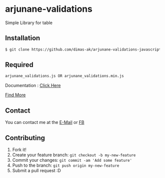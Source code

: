 # arjunane-validations
Simple Library for table

## Installation

```bash
$ git clone https://github.com/dimas-ak/arjunane-validations-javascript.git
```

## Required
```bash
arjunane_validations.js OR arjunane_validations.min.js
```

Documentation : [Click Here](https://dimas-ak.github.io/#/documentation/arjunane-validation-javascript)

[Find More](https://dimas-ak.github.io)

## Contact

You can contact me at the [E-Mail](mailto:dimas.awang.kusuma@gmail.com) or [FB](https://www.facebook.com/arjunane.co.id)

## Contributing

1. Fork it!
2. Create your feature branch: `git checkout -b my-new-feature`
3. Commit your changes: `git commit -am 'Add some feature'`
4. Push to the branch: `git push origin my-new-feature`
5. Submit a pull request :D
